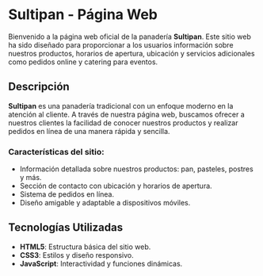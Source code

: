 # Sultipan - Página Web

Bienvenido a la página web oficial de la panadería **Sultipan**. Este sitio web ha sido diseñado para proporcionar a los usuarios información sobre nuestros productos, horarios de apertura, ubicación y servicios adicionales como pedidos online y catering para eventos.

## Descripción

**Sultipan** es una panadería tradicional con un enfoque moderno en la atención al cliente. A través de nuestra página web, buscamos ofrecer a nuestros clientes la facilidad de conocer nuestros productos y realizar pedidos en línea de una manera rápida y sencilla.

### Características del sitio:

- Información detallada sobre nuestros productos: pan, pasteles, postres y más.
- Sección de contacto con ubicación y horarios de apertura.
- Sistema de pedidos en línea.
- Diseño amigable y adaptable a dispositivos móviles.

## Tecnologías Utilizadas

- **HTML5**: Estructura básica del sitio web.
- **CSS3**: Estilos y diseño responsivo.
- **JavaScript**: Interactividad y funciones dinámicas.